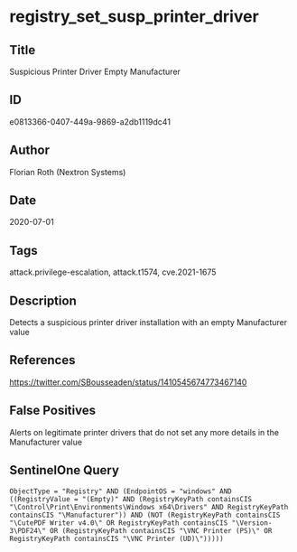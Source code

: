 # registry_set_susp_printer_driver

## Title
Suspicious Printer Driver Empty Manufacturer

## ID
e0813366-0407-449a-9869-a2db1119dc41

## Author
Florian Roth (Nextron Systems)

## Date
2020-07-01

## Tags
attack.privilege-escalation, attack.t1574, cve.2021-1675

## Description
Detects a suspicious printer driver installation with an empty Manufacturer value

## References
https://twitter.com/SBousseaden/status/1410545674773467140

## False Positives
Alerts on legitimate printer drivers that do not set any more details in the Manufacturer value

## SentinelOne Query
```
ObjectType = "Registry" AND (EndpointOS = "windows" AND ((RegistryValue = "(Empty)" AND (RegistryKeyPath containsCIS "\Control\Print\Environments\Windows x64\Drivers" AND RegistryKeyPath containsCIS "\Manufacturer")) AND (NOT (RegistryKeyPath containsCIS "\CutePDF Writer v4.0\" OR RegistryKeyPath containsCIS "\Version-3\PDF24\" OR (RegistryKeyPath containsCIS "\VNC Printer (PS)\" OR RegistryKeyPath containsCIS "\VNC Printer (UD)\")))))

```